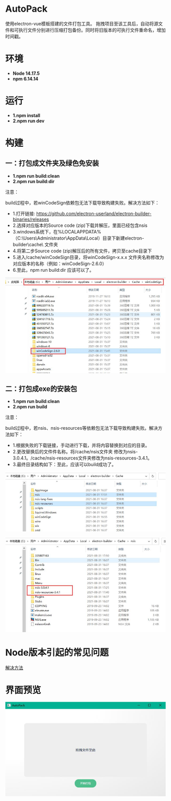 # AutoPack
使用electron-vue模板搭建的文件打包工具。
拖拽项目至该工具后，自动将源文件和可执行文件分别进行压缩打包备份。同时将旧版本的可执行文件重命名，增加时间戳。

# 环境 
* **Node 14.17.5**
* **npm 6.14.14**

# 运行
* **1.npm install**
* **2.npm run dev**

# 构建
## 一：打包成文件夹及绿色免安装
* **1.npm run build:clean**
* **2.npm run build:dir**

注意：

build过程中，若winCodeSign依赖包无法下载导致构建失败。解决方法如下：
* 1.打开链接: https://github.com/electron-userland/electron-builder-binaries/releases
* 2.选择对应版本的Source code (zip)下载并解压，里面已经包含nsis
* 3.windows系统下，在%LOCALAPPDATA%（C:\Users\Administrator\AppData\Local）目录下新建electron-builder\cache\ 文件夹
* 4.将第二步Source code (zip)解压后的所有文件，拷贝至cache目录下
* 5.进入/cache/winCodeSign目录，将winCodeSign-x.x.x 文件夹名称修改为对应版本的名称（例如：winCodeSign-2.6.0）
* 6.至此，npm run build:dir 应该可以了。

![目录结构](./imgs/dir.jpg)

## 二：打包成exe的安装包
* **1.npm run build:clean**
* **2.npm run build**

注意：

build过程中，若nsis、nsis-resources等依赖包无法下载导致构建失败。解决方法如下：
* 1.根据失败的下载链接，手动进行下载，并将内容替换到对应的目录。
* 2.更改替换后的文件件名称。将/cache/nsis文件夹 修改为nsis-3.0.4.1。/cache/nsis-resources文件夹修改为nsis-resources-3.4.1。
* 3.最终目录结构如下：至此，应该可以build成功了。

![目录结构](./imgs/build1.jpg)

![目录结构](./imgs/build2.jpg)


# Node版本引起的常见问题
[解决方法](https://github.com/SimulatedGREG/electron-vue/issues/871)

# 界面预览
![界面预览](./imgs/AutoPack.jpg)
